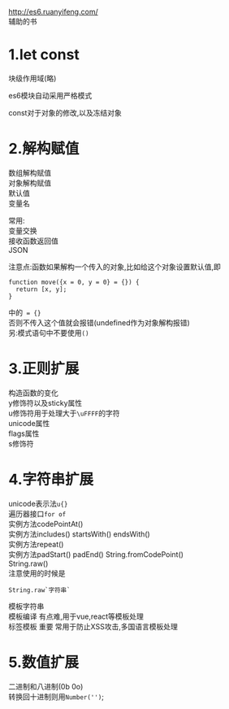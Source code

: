 http://es6.ruanyifeng.com/  
辅助的书  
  
1.let const  
===
块级作用域(略)  
  
es6模块自动采用严格模式
  
const对于对象的修改,以及冻结对象

2.解构赋值  
===
数组解构赋值  
对象解构赋值  
默认值  
变量名  

常用:  
变量交换  
接收函数返回值  
JSON  
  
注意点:函数如果解构一个传入的对象,比如给这个对象设置默认值,即
```
function move({x = 0, y = 0} = {}) {
  return [x, y];
}
```  
中的` = {}`  
否则不传入这个值就会报错(undefined作为对象解构报错)  
另:模式语句中不要使用`()`  
  
3.正则扩展  
===
构造函数的变化  
y修饰符以及sticky属性  
u修饰符用于处理大于`\uFFFF`的字符  
unicode属性  
flags属性  
s修饰符  
  
4.字符串扩展  
===
unicode表示法`u{}`  
遍历器接口`for of`  
实例方法codePointAt()  
实例方法includes()  startsWith() endsWith()  
实例方法repeat()  
实例方法padStart()  padEnd()
String.fromCodePoint()   
String.raw()  
注意使用的时候是
```
String.raw`字符串`
```  
模板字符串  
模板编译  有点难,用于vue,react等模板处理  
标签模板  重要  常用于防止XSS攻击,多国语言模板处理  
  
5.数值扩展
===
二进制和八进制(0b 0o)  
转换回十进制则用`Number('')`;  


